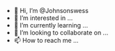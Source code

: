- 👋 Hi, I’m @Johnsonswess
- 👀 I’m interested in ...
- 🌱 I’m currently learning ...
- 💞️ I’m looking to collaborate on ...
- 📫 How to reach me ...

<!---
Johnsonswess/Johnsonswess is a ✨ special ✨ repository because its `README.md` (this file) appears on your GitHub profile.
You can click the Preview link to take a look at your changes.
--->
